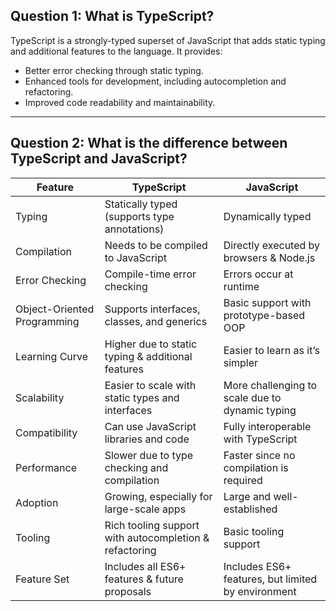 ## Question 1: What is TypeScript?
TypeScript is a strongly-typed superset of JavaScript that adds static typing and additional features to the language. It provides:
- Better error checking through static typing.
- Enhanced tools for development, including autocompletion and refactoring.
- Improved code readability and maintainability.

---

## Question 2: What is the difference between TypeScript and JavaScript?

| Feature                        | TypeScript                                          | JavaScript                                  |
|--------------------------------|----------------------------------------------------|-------------------------------------------|
| Typing                         | Statically typed (supports type annotations)      | Dynamically typed                         |
| Compilation                    | Needs to be compiled to JavaScript                | Directly executed by browsers & Node.js  |
| Error Checking                 | Compile-time error checking                       | Errors occur at runtime                  |
| Object-Oriented Programming    | Supports interfaces, classes, and generics       | Basic support with prototype-based OOP   |
| Learning Curve                 | Higher due to static typing & additional features | Easier to learn as it’s simpler          |
| Scalability                    | Easier to scale with static types and interfaces  | More challenging to scale due to dynamic typing |
| Compatibility                  | Can use JavaScript libraries and code            | Fully interoperable with TypeScript      |
| Performance                    | Slower due to type checking and compilation       | Faster since no compilation is required  |
| Adoption                       | Growing, especially for large-scale apps         | Large and well-established               |
| Tooling                        | Rich tooling support with autocompletion & refactoring | Basic tooling support                  |
| Feature Set                    | Includes all ES6+ features & future proposals    | Includes ES6+ features, but limited by environment |
